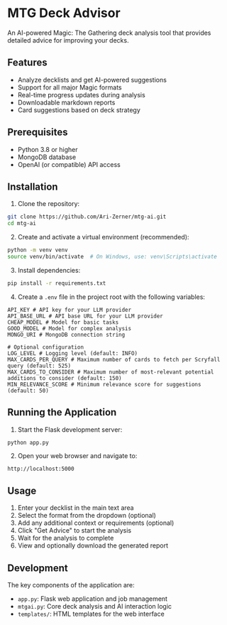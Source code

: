 # MTG Deck Advisor

An AI-powered Magic: The Gathering deck analysis tool that provides detailed advice for improving your decks.

## Features

- Analyze decklists and get AI-powered suggestions
- Support for all major Magic formats
- Real-time progress updates during analysis
- Downloadable markdown reports
- Card suggestions based on deck strategy

## Prerequisites

- Python 3.8 or higher
- MongoDB database
- OpenAI (or compatible) API access

## Installation

1. Clone the repository:
```bash
git clone https://github.com/Ari-Zerner/mtg-ai.git
cd mtg-ai
```

2. Create and activate a virtual environment (recommended):
```bash
python -m venv venv
source venv/bin/activate  # On Windows, use: venv\Scripts\activate
```

3. Install dependencies:
```bash
pip install -r requirements.txt
```

4. Create a `.env` file in the project root with the following variables:
```
API_KEY # API key for your LLM provider
API_BASE_URL # API base URL for your LLM provider
CHEAP_MODEL # Model for basic tasks
GOOD_MODEL # Model for complex analysis
MONGO_URI # MongoDB connection string

# Optional configuration
LOG_LEVEL # Logging level (default: INFO)
MAX_CARDS_PER_QUERY # Maximum number of cards to fetch per Scryfall query (default: 525)
MAX_CARDS_TO_CONSIDER # Maximum number of most-relevant potential additions to consider (default: 150)
MIN_RELEVANCE_SCORE # Minimum relevance score for suggestions (default: 50)
```

## Running the Application

1. Start the Flask development server:
```bash
python app.py
```

2. Open your web browser and navigate to:
```
http://localhost:5000
```

## Usage

1. Enter your decklist in the main text area
2. Select the format from the dropdown (optional)
3. Add any additional context or requirements (optional)
4. Click "Get Advice" to start the analysis
5. Wait for the analysis to complete
6. View and optionally download the generated report

## Development

The key components of the application are:

- `app.py`: Flask web application and job management
- `mtgai.py`: Core deck analysis and AI interaction logic
- `templates/`: HTML templates for the web interface